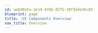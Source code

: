 ```yaml
---
id: ae0d8e5a-3e14-4766-827b-38f3e9a36c85
blueprint: page
title: 'UI Components Overview'
nav_title: Overview
---
```

